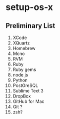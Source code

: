 setup-os-x
==========

Preliminary List
----------------

1. XCode
1. XQuartz
1. Homebrew
1. Mono
1. RVM
1. Ruby
2. Ruby gems
1. node.js
1. Python
1. PostGreSQL
1. Sublime Text 3
1. DropBox
1. GitHub for Mac
1. Git ?
1. zsh?
